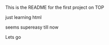 This is the README for the first project on TOP

just learning html

seems supereasy till now

Lets go